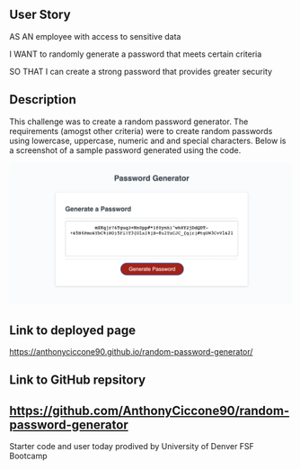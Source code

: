 ## User Story
AS AN employee with access to sensitive data

I WANT to randomly generate a password that meets certain criteria

SO THAT I can create a strong password that provides greater security

## Description
This challenge was to create a random password generator. The requirements (amogst other criteria) were to create random passwords using lowercase, uppercase, numeric and and special characters. Below is a screenshot of a sample password generated using the code.


![Alt text](<Screenshot 2023-07-19 at 12.01.45.png>)

## Link to deployed page
https://anthonyciccone90.github.io/random-password-generator/

## Link to GitHub repsitory 
https://github.com/AnthonyCiccone90/random-password-generator
----------

Starter code and user today prodived by University of Denver FSF Bootcamp